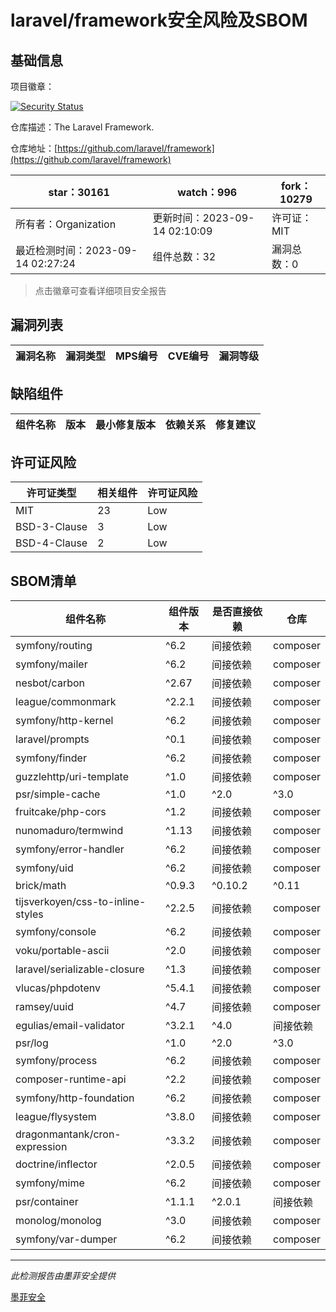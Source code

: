 # laravel/framework安全风险及SBOM

## 基础信息

项目徽章：

[![Security Status](https://www.murphysec.com/platform3/v31/badge/1702025665800962048.svg)](https://www.murphysec.com/console/report/1694415317542723584/1702025665800962048)

仓库描述：The Laravel Framework.

仓库地址：[https://github.com/laravel/framework](https://github.com/laravel/framework)

| star：30161 | watch：996 | fork：10279 |
| ----------- | -------------- | ------------ |
| 所有者：Organization | 更新时间：2023-09-14 02:10:09 | 许可证：MIT |
| 最近检测时间：2023-09-14 02:27:24 | 组件总数：32 | 漏洞总数：0 |

> 点击徽章可查看详细项目安全报告



## 漏洞列表

| 漏洞名称 | 漏洞类型 | MPS编号 | CVE编号 | 漏洞等级 |
| ------- | ------ | ------- | ------ | ----- |





## 缺陷组件

| 组件名称 | 版本 | 最小修复版本 | 依赖关系 | 修复建议 |
| -------- | ---- | ------------ | -------- | -------- |





## 许可证风险

| 许可证类型 | 相关组件 | 许可证风险 |
| ---------- | -------- | ---------- |
|MIT|23|Low|
|BSD-3-Clause|3|Low|
|BSD-4-Clause|2|Low|




## SBOM清单

| 组件名称 | 组件版本 | 是否直接依赖 | 仓库 |
| -------- | -------- | ------------ | ---- |
|symfony/routing|^6.2|间接依赖|composer|
|symfony/mailer|^6.2|间接依赖|composer|
|nesbot/carbon|^2.67|间接依赖|composer|
|league/commonmark|^2.2.1|间接依赖|composer|
|symfony/http-kernel|^6.2|间接依赖|composer|
|laravel/prompts|^0.1|间接依赖|composer|
|symfony/finder|^6.2|间接依赖|composer|
|guzzlehttp/uri-template|^1.0|间接依赖|composer|
|psr/simple-cache|^1.0|^2.0|^3.0|间接依赖|composer|
|fruitcake/php-cors|^1.2|间接依赖|composer|
|nunomaduro/termwind|^1.13|间接依赖|composer|
|symfony/error-handler|^6.2|间接依赖|composer|
|symfony/uid|^6.2|间接依赖|composer|
|brick/math|^0.9.3|^0.10.2|^0.11|间接依赖|composer|
|tijsverkoyen/css-to-inline-styles|^2.2.5|间接依赖|composer|
|symfony/console|^6.2|间接依赖|composer|
|voku/portable-ascii|^2.0|间接依赖|composer|
|laravel/serializable-closure|^1.3|间接依赖|composer|
|vlucas/phpdotenv|^5.4.1|间接依赖|composer|
|ramsey/uuid|^4.7|间接依赖|composer|
|egulias/email-validator|^3.2.1|^4.0|间接依赖|composer|
|psr/log|^1.0|^2.0|^3.0|间接依赖|composer|
|symfony/process|^6.2|间接依赖|composer|
|composer-runtime-api|^2.2|间接依赖|composer|
|symfony/http-foundation|^6.2|间接依赖|composer|
|league/flysystem|^3.8.0|间接依赖|composer|
|dragonmantank/cron-expression|^3.3.2|间接依赖|composer|
|doctrine/inflector|^2.0.5|间接依赖|composer|
|symfony/mime|^6.2|间接依赖|composer|
|psr/container|^1.1.1|^2.0.1|间接依赖|composer|
|monolog/monolog|^3.0|间接依赖|composer|
|symfony/var-dumper|^6.2|间接依赖|composer|


------

*此检测报告由墨菲安全提供*

[墨菲安全](www.murphysec.com)